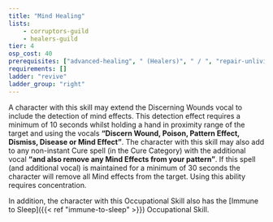 ```yaml
---
title: "Mind Healing"
lists:
    - corruptors-guild
    - healers-guild
tier: 4
osp_cost: 40
prerequisites: ["advanced-healing", " (Healers)", " / ", "repair-unliving-advanced", " (Corruptors)"]
requirements: []
ladder: "revive"
ladder_group: "right"
---
```

A character with this skill may extend the Discerning Wounds vocal to include the detection of mind effects. This detection effect requires a minimum of 10 seconds whilst holding a hand in proximity range of the target and using the vocals **“Discern Wound, Poison, Pattern Effect, Dismiss, Disease or Mind Effect”**. The character with this skill may also add to any non-instant Cure spell (in the Cure Category) with the additional vocal **“and also remove any Mind Effects from your pattern”**. If this spell (and additional vocal) is maintained for a minimum of 30 seconds the character will remove all Mind effects from the target. Using this ability requires concentration.

In addition, the character with this Occupational Skill also has the [Immune to Sleep]({{< ref "immune-to-sleep" >}}) Occupational Skill.